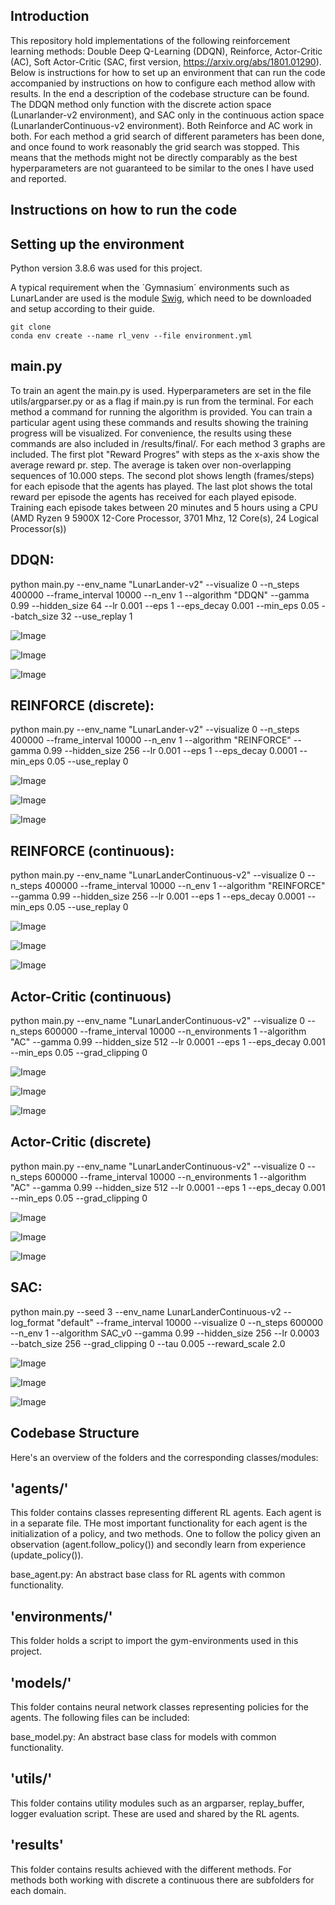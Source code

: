 Introduction
--------
This repository hold implementations of the following reinforcement learning methods: Double Deep Q-Learning (DDQN), Reinforce, Actor-Critic (AC), Soft Actor-Critic (SAC, first version, https://arxiv.org/abs/1801.01290).
Below is instructions for how to set up an environment that can run the code accompanied by instructions on how to configure each method allow with results. In the end a description of the codebase structure can be found.
The DDQN method only function with the discrete action space (Lunarlander-v2 environment), and SAC only in the continuous action space (LunarlanderContinuous-v2 environment). Both Reinforce and AC work in both. For each method a grid search of different parameters has been done, and once found to work reasonably the grid search was stopped. This means that the methods might not be directly comparably as the best hyperparameters are not guaranteed to be similar to the ones I have used and reported.

Instructions on how to run the code
---
Setting up the environment
-
Python version 3.8.6 was used for this project.

A typical requirement when the ´Gymnasium´ environments such as LunarLander are used is the module [Swig](www.swig.org/download.html), which need to be downloaded and setup according to their guide.
```
git clone 
conda env create --name rl_venv --file environment.yml 
```
main.py
-
To train an agent the main.py is used. Hyperparameters are set in the file utils/argparser.py or as a flag if main.py is run from the terminal. For each method a command for running the algorithm is provided. You can train a particular agent using these commands and results showing the training progress will be visualized. For convenience, the results using these commands are also included in /results/final/<method>. For each method 3 graphs are included. The first plot "Reward Progres" with steps as the x-axis show the average reward pr. step. The average is taken over non-overlapping sequences of 10.000 steps. The second plot shows length (frames/steps) for each episode that the agents has played. The last plot shows the total reward per episode the agents has received for each played episode. Training each episode takes between 20 minutes and 5 hours using a CPU (AMD Ryzen 9 5900X 12-Core Processor, 3701 Mhz, 12 Core(s), 24 Logical Processor(s))



DDQN:
-------------

python main.py --env_name "LunarLander-v2" --visualize 0 --n_steps 400000 --frame_interval 10000 --n_env 1 --algorithm "DDQN" --gamma 0.99 --hidden_size 64 --lr 0.001 --eps 1 --eps_decay 0.001 --min_eps 0.05 --batch_size 32 --use_replay 1


![Image](/hand_in/results/final/DDQN/avg_frame_rewards.png)

![Image](/hand_in/results/final/DDQN/episode_lengths.png)

![Image](/hand_in/results/final/DDQN/episode_rewards.png)


REINFORCE (discrete):
-------------

python main.py --env_name "LunarLander-v2" --visualize 0 --n_steps 400000 --frame_interval 10000 --n_env 1 --algorithm "REINFORCE" --gamma 0.99 --hidden_size 256 --lr 0.001 --eps 1 --eps_decay 0.0001 --min_eps 0.05 --use_replay 0



![Image](/hand_in/results/final/REINFORCE/discrete/avg_frame_rewards.png)

![Image](/hand_in/results/final/REINFORCE/discrete/episode_lengths.png)

![Image](/hand_in/results/final/REINFORCE/discrete/episode_rewards.png)

REINFORCE (continuous):
-------------

python main.py --env_name "LunarLanderContinuous-v2" --visualize 0 --n_steps 400000 --frame_interval 10000 --n_env 1 --algorithm "REINFORCE" --gamma 0.99 --hidden_size 256 --lr 0.001 --eps 1 --eps_decay 0.0001 --min_eps 0.05 --use_replay 0



![Image](/hand_in/results/final/REINFORCE/continuous/avg_frame_rewards.png)

![Image](/hand_in/results/final/REINFORCE/continuous/episode_lengths.png)

![Image](/hand_in/results/final/REINFORCE/continuous/episode_rewards.png)

Actor-Critic (continuous)
-------------

python main.py --env_name "LunarLanderContinuous-v2" --visualize 0 --n_steps 600000 --frame_interval 10000 --n_environments 1 --algorithm "AC" --gamma 0.99 --hidden_size 512 --lr 0.0001 --eps 1 --eps_decay 0.001 --min_eps 0.05 --grad_clipping 0


![Image](/hand_in/results/final/AC/continuous/avg_frame_rewards.png)

![Image](/hand_in/results/final/AC/continuous/episode_lengths.png)

![Image](/hand_in/results/final/AC/continuous/episode_rewards.png)

Actor-Critic (discrete)
-------------

python main.py --env_name "LunarLanderContinuous-v2" --visualize 0 --n_steps 600000 --frame_interval 10000 --n_environments 1 --algorithm "AC" --gamma 0.99 --hidden_size 512 --lr 0.0001 --eps 1 --eps_decay 0.001 --min_eps 0.05 --grad_clipping 0

![Image](/hand_in/results/final/AC/discrete/avg_frame_rewards.png)

![Image](/hand_in/results/final/AC/discrete/episode_lengths.png)

![Image](/hand_in/results/final/AC/discrete/episode_rewards.png)

SAC:
-------------
python main.py --seed 3 --env_name LunarLanderContinuous-v2 --log_format "default" --frame_interval 10000 --visualize 0 --n_steps 600000 --n_env 1 --algorithm SAC_v0 --gamma 0.99 --hidden_size 256 --lr 0.0003 --batch_size 256 --grad_clipping 0 --tau 0.005 --reward_scale 2.0


![Image](/hand_in/results/final/SAC/avg_frame_rewards.png)

![Image](/hand_in/results/final/SAC/episode_lengths.png)

![Image](/hand_in/results/final/SAC/episode_rewards.png)



Codebase Structure
------
Here's an overview of the folders and the corresponding classes/modules:

'agents/'
-
This folder contains classes representing different RL agents. Each agent is in a separate file. THe most important functionality for each agent is the initialization of a policy, and two methods. One to follow the policy given an observation (agent.follow_policy()) and secondly learn from experience (update_policy()).

base_agent.py: An abstract base class for RL agents with common functionality.


'environments/'
-
This folder holds a script to import the gym-environments used in this project.

'models/'
-
This folder contains neural network classes representing policies for the agents. The following files can be included:

base_model.py: An abstract base class for models with common functionality.


'utils/'
-
This folder contains utility modules such as an argparser, replay_buffer, logger evaluation script. These are used and shared by the RL agents.


'results'
-
This folder contains results achieved with the different methods. For methods both working with discrete a continuous there are subfolders for each domain.